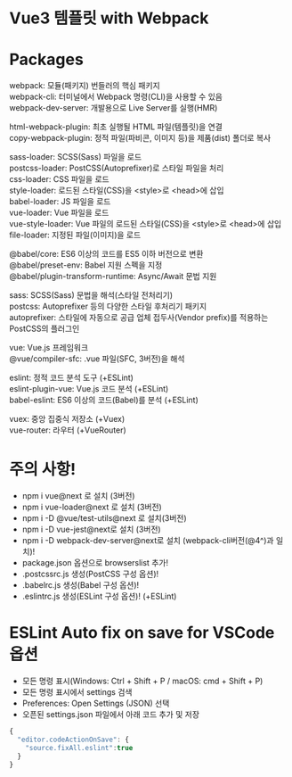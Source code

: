 # Vue3 템플릿 with Webpack

# Packages
webpack: 모듈(패키지) 번들러의 핵심 패키지    
webpack-cli: 터미널에서 Webpack 명령(CLI)을 사용할 수 있음  
webpack-dev-server: 개발용으로 Live Server를 실행(HMR)  

html-webpack-plugin: 최초 실행될 HTML 파일(템플릿)을 연결  
copy-webpack-plugin: 정적 파일(파비콘, 이미지 등)을 제품(dist) 폴더로 복사  

sass-loader: SCSS(Sass) 파일을 로드  
postcss-loader: PostCSS(Autoprefixer)로 스타일 파일을 처리  
css-loader: CSS 파일을 로드  
style-loader: 로드된 스타일(CSS)을 \<style>로 \<head>에 삽입  
babel-loader: JS 파일을 로드  
vue-loader: Vue 파일을 로드  
vue-style-loader: Vue 파일의 로드된 스타일(CSS)을 \<style>로 \<head>에 삽입  
file-loader: 지정된 파일(이미지)을 로드  
  
@babel/core: ES6 이상의 코드를 ES5 이하 버전으로 변환  
@babel/preset-env: Babel 지원 스펙을 지정  
@babel/plugin-transform-runtime: Async/Await 문법 지원  

sass: SCSS(Sass) 문법을 해석(스타일 전처리기)  
postcss: Autoprefixer 등의 다양한 스타일 후처리기 패키지  
autoprefixer: 스타일에 자동으로 공급 업체 접두사(Vendor prefix)를 적용하는 PostCSS의   플러그인    

vue: Vue.js 프레임워크  
@vue/compiler-sfc: .vue 파일(SFC, 3버전)을 해석  

eslint: 정적 코드 분석 도구 (+ESLint)  
eslint-plugin-vue: Vue.js 코드 분석 (+ESLint)  
babel-eslint: ES6 이상의 코드(Babel)를 분석 (+ESLint)  

vuex: 중앙 집중식 저장소 (+Vuex)  
vue-router: 라우터 (+VueRouter)  

# 주의 사항!
 - npm i vue@next 로 설치 (3버전)
 - npm i vue-loader@next 로 설치 (3버전)
 - npm i -D @vue/test-utils@next 로 설치(3버전)
 - npm i -D vue-jest@next로 설치 (3버전)
 - npm i -D webpack-dev-server@next로 설치 (webpack-cli버전(@4^)과 일치)!
 - package.json 옵션으로 browserslist 추가!
 - .postcssrc.js 생성(PostCSS 구성 옵션)!
 - .babelrc.js 생성(Babel 구성 옵션)!
 - .eslintrc.js 생성(ESLint 구성 옵션)! (+ESLint)

 # ESLint Auto fix on save for VSCode 옵션
 - 모든 명령 표시(Windows: Ctrl + Shift + P / macOS: cmd + Shift + P)
 - 모든 명령 표시에서 settings 검색
 - Preferences: Open Settings (JSON) 선택
 - 오픈된 settings.json 파일에서 아래 코드 추가 및 저장

```js
{
  "editor.codeActionOnSave": {
    "source.fixAll.eslint":true
  }
}
